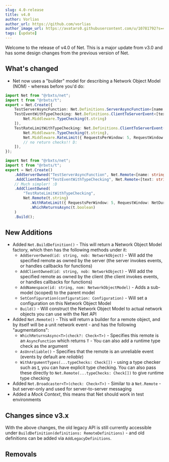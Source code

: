 ```yaml
---
slug: 4.0-release
title: v4.0
author: Vorlias
author_url: https://github.com/vorlias
author_image_url: https://avatars0.githubusercontent.com/u/10781792?s=400&v=4
tags: [update]
---
```


Welcome to the release of v4.0 of Net. This is a major update from v3.0 and has some design changes from the previous version of Net.

## What's changed
- Net now uses a "builder" model for describing a Network Object Model (NOM) - whereas before you'd do:
```ts title="Net v3.0 Declarations"
import Net from "@rbxts/net";
import t from "@rbxts/t";
export = Net.Create({
    TestServerAsyncFunction: Net.Definitions.ServerAsyncFunction<[name: string], boolean>(),
    TestEventWithTypeChecking: Net.Definitions.ClientToServerEvent<[text: string]>([
        Net.Middleware.TypeChecking(t.string)
    ]),
    TestRateLimitWithTypeChecking: Net.Definitions.ClientToServerEvent([
        Net.Middleware.TypeChecking(t.string),
        Net.Middleware.RateLimit({ RequestsPerWindow: 5, RequestWindow: NetDuration.minutes(1) }),
        // no return checks!! D:
    ]),
});
```

```ts title="Net v4.0 Network Object Model"
import Net from "@rbxts/net";
import t from "@rbxts/t";
export = Net.Create()
    .AddServerOwned("TestServerAsyncFunction", Net.Remote<[name: string]>().WhichReturnsAsync<boolean>())
    .AddClientOwned("TestEventWithTypeChecking", Net.Remote<[text: string]>(t.string))
    // Much simpler! :D
    .AddClientOwned(
        "TestRateLimitWithTypeChecking", 
        Net.Remote(t.string)
           .WithRateLimit({ RequestsPerWindow: 5, RequestWindow: NetDuration.minutes(1) })
           .WhichReturnsAsync(t.boolean)
    )
    .Build();
```

## New Additions
- Added `Net.BuildDefinition()` - This will return a Network Object Model factory, which then has the following methods under it:
    - `AddServerOwned(id: string, nob: NetworkObject)` - Will add the specified remote as owned by the server (the server invokes events, or handles callbacks for functions)
    - `AddClientOwned(id: string, nob: NetworkObject)` - Will add the specified remote as owned by the client (the client invokes events, or handles callbacks for functions)
    - `AddNamespace(id: string, nom: NetworkObjectModel)` - Adds a sub-model (scoped) to the parent model
    - `SetConfiguration(configuration: Configuration)` - Will set a configuration on this Network Object Model
    - `Build()` - Will construct the Network Object Model to actual network objects you can use with the Net API
- Added `Net.Remote()` - This will return a builder for a remote object, and by itself will be a unit network event - and has the following "augmentations":
    - `WhichReturnsAsync<T>(check?: Check<T>)` - Specifies this remote is an `AsyncFunction` which returns `T` - You can also add a runtime type check as the argument
    - `AsUnreliable()` - Specifies that the remote is an unreliable event (events by default are _reliable_)
    - `WithArgumentTypes(...typeChecks: Check[])` - using a type checker such as [t](https://github.com/osyrisrblx/t), you can have explicit type checking. You can also pass these directly to `Net.Remote(...typeChecks: Check[])` to give runtime type checking
- Added `Net.Broadcaster<T>(check: Check<T>)` - Similar to a `Net.Remote` - but server-only and used for server-to-server messaging
- Added a _Mock Context_, this means that Net should work in test environments

## Changes since v3.x
With the above changes, the old legacy API is still currently accessible under `BuildDefinition(definitions: RemoteDefinitions)` - and old definitions can be added via `AddLegacyDefinitions`.

## Removals